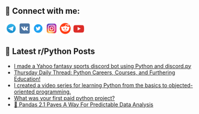 ## 🔎 Connect with me:
[<img src="https://github.com/bullbesh/bullbesh/blob/main/images/Telegram.png" width="32" height="32" />](https://t.me/bullbesh)
[<img src="https://github.com/bullbesh/bullbesh/blob/main/images/VK.png" width="32" height="32" />](https://vk.com/bullbesh)
[<img src="https://github.com/bullbesh/bullbesh/blob/main/images/Twitter.png" width="32" height="32" />](https://twitter.com/bullbesh1)
[<img src="https://github.com/bullbesh/bullbesh/blob/main/images/Instagram.png" width="32" height="32" />](https://www.instagram.com/bullbesh)
[<img src="https://github.com/bullbesh/bullbesh/blob/main/images/Reddit.png" width="32" height="32" />](https://www.reddit.com/user/bullbesh)
[<img src="https://github.com/bullbesh/bullbesh/blob/main/images/YouTube.png" width="32" height="32" />](https://www.youtube.com/channel/UCtfjRs6uzgq5mfm8S06WTcg)

## 📕 Latest r/Python Posts
<!-- BLOG-POST-LIST:START -->
- [I made a Yahoo fantasy sports discord bot using Python and discord.py](https://www.reddit.com/r/Python/comments/165vp8l/i_made_a_yahoo_fantasy_sports_discord_bot_using/)
- [Thursday Daily Thread: Python Careers, Courses, and Furthering Education!](https://www.reddit.com/r/Python/comments/165v1l5/thursday_daily_thread_python_careers_courses_and/)
- [I created a video series for learning Python from the basics to objected-oriented programming.](https://www.reddit.com/r/Python/comments/165unfl/i_created_a_video_series_for_learning_python_from/)
- [What was your first paid python project?](https://www.reddit.com/r/Python/comments/165rfz0/what_was_your_first_paid_python_project/)
- [🐼 Pandas 2.1 Paves A Way For Predictable Data Analysis](https://www.reddit.com/r/Python/comments/165r39i/pandas_21_paves_a_way_for_predictable_data/)
<!-- BLOG-POST-LIST:END -->
